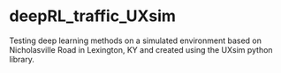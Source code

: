 # deepRL_traffic_UXsim
Testing deep learning methods on a simulated environment based on Nicholasville Road in Lexington, KY and created using the UXsim python library.
